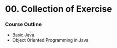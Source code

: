 # 00. Collection of Exercise

### Course Outline

<ul>
  <li>Basic Java</li>
  <li>Object Oriented Programming in Java</li>
</ul>

